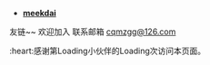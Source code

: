 - **[meekdai](https://blog.meekdai.com/)**

友链~~
欢迎加入
联系邮箱
[cqmzgg@126.com](cqmzgg@126.com)


<span id="busuanzi">
:heart:感谢第<span>Loading</span>小伙伴的<span>Loading</span>次访问本页面。
</span>


<!-- ##{"script":"<script>document.getElementById('user-content-busuanzi').id='busuanzi_container_site_uv';busuanzi=document.getElementById('busuanzi_container_site_uv');busuanzi.style.display='none';busuanzi.childNodes[1].id='busuanzi_value_site_uv';busuanzi.childNodes[3].id='busuanzi_value_page_pv';</script><script defer src='https://cn.vercount.one/js'></script>","style":"<style>#busuanzi_value_site_uv{color:red}#busuanzi_value_page_pv{color:red}</style>"}## -->